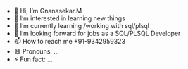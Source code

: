 - 👋 Hi, I’m Gnanasekar.M
- 👀 I’m interested in learning new things 
- 🌱 I’m currently learning /working with sql/plsql
- 💞️ I’m looking forward for jobs as a SQL/PLSQL Developer
- 📫 How to reach me +91-9342959323
- 😄 Pronouns: ...
- ⚡ Fun fact: ...

<!---
Gnans2486/Gnans2486 is a ✨ special ✨ repository because its `README.md` (this file) appears on your GitHub profile.
You can click the Preview link to take a look at your changes.
--->
